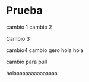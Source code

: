 # Prueba
cambio 1
cambio 2

Cambio 3

cambio4
cambio gero
hola hola

cambio para pull

holaaaaaaaaaaaaaaa

